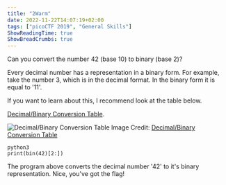 ```yaml
---
title: "2Warm"
date: 2022-11-22T14:07:19+02:00
tags: ["picoCTF 2019", "General Skills"]
ShowReadingTime: true
ShowBreadCrumbs: true
---
```


Can you convert the number 42 (base 10) to binary (base 2)?

Every decimal number has a representation in a binary form. For example, take the number 3, which is in the decimal format. In the binary form it is equal to '11'.

If you want to learn about this, I recommend look at the table below. 

[Decimal/Binary Conversion Table](https://www.exploringbinary.com/decimal-binary-conversion-table/).

![Decimal/Binary Conversion Table](/decimal_to_binary.png "Decimal/Binary Conversion Table")
Image Credit: [Decimal/Binary Conversion Table](https://www.exploringbinary.com/)

```shell
python3
print(bin(42)[2:])
```

The program above converts the decimal number '42' to it's binary representation. Nice, you've got the flag!